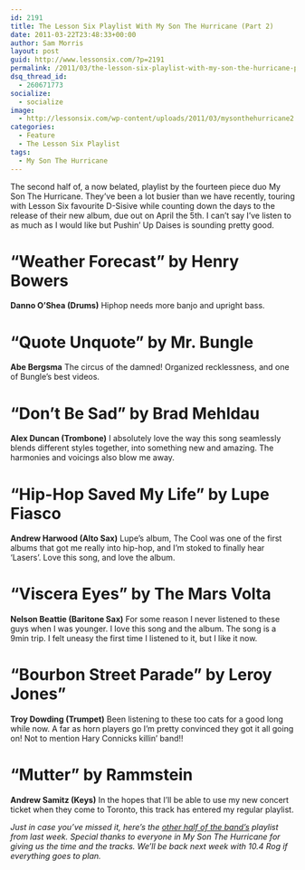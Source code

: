 ```yaml
---
id: 2191
title: The Lesson Six Playlist With My Son The Hurricane (Part 2)
date: 2011-03-22T23:48:33+00:00
author: Sam Morris
layout: post
guid: http://www.lessonsix.com/?p=2191
permalink: /2011/03/the-lesson-six-playlist-with-my-son-the-hurricane-part-2/
dsq_thread_id:
  - 260671773
socialize:
  - socialize
image:
  - http://lessonsix.com/wp-content/uploads/2011/03/mysonthehurricane2.jpg
categories:
  - Feature
  - The Lesson Six Playlist
tags:
  - My Son The Hurricane
---
```

The second half of, a now belated, playlist by the fourteen piece duo My Son The Hurricane. They&#8217;ve been a lot busier than we have recently, touring with Lesson Six favourite D-Sisive while counting down the days to the release of their new album, due out on April the 5th. I can&#8217;t say I&#8217;ve listen to as much as I would like but Pushin&#8217; Up Daises is sounding pretty good.

<!--more-->

# &#8220;Weather Forecast&#8221; by Henry Bowers



**Danno O&#8217;Shea (Drums)** Hiphop needs more banjo and upright bass.

# &#8220;Quote Unquote&#8221; by Mr. Bungle



 **Abe Bergsma** The circus of the damned! Organized recklessness, and one of Bungle&#8217;s best videos.

# &#8220;Don&#8217;t Be Sad&#8221; by Brad Mehldau



**Alex Duncan (Trombone)** I absolutely love the way this song seamlessly blends different styles together, into something new and amazing. The harmonies and voicings also blow me away.

# &#8220;Hip-Hop Saved My Life&#8221; by Lupe Fiasco



**Andrew Harwood (Alto Sax)** Lupe&#8217;s album, The Cool was one of the first albums that got me really into hip-hop, and I&#8217;m stoked to finally hear &#8216;Lasers&#8217;. Love this song, and love the album.

# &#8220;Viscera Eyes&#8221; by The Mars Volta



**Nelson Beattie (Baritone Sax)** For some reason I never listened to these guys when I was younger. I love this song and the album. The song is a 9min trip. I felt uneasy the first time I listened to it, but I like it now.

# &#8220;Bourbon Street Parade&#8221; by Leroy Jones&#8221;



**Troy Dowding (Trumpet)** Been listening to these too cats for a good long while now. A far as horn players go I&#8217;m pretty convinced they got it all going on! Not to mention Hary Connicks killin&#8217; band!!

# &#8220;Mutter&#8221; by Rammstein



**Andrew Samitz (Keys)** In the hopes that I&#8217;ll be able to use my new concert ticket when they come to Toronto, this track has entered my regular playlist.

_Just in case you&#8217;ve missed it, here&#8217;s the [other half of the band&#8217;s](http://www.lessonsix.com/2011/03/the-lesson-six-playlist-with-my-son-the-hurricane-part-1/) playlist from last week. Special thanks to everyone in My Son The Hurricane for giving us the time and the tracks. We&#8217;ll be back next week with 10.4 Rog if everything goes to plan._